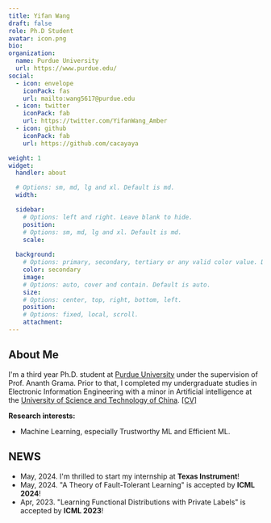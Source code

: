 ```yaml
---
title: Yifan Wang
draft: false
role: Ph.D Student
avatar: icon.png
bio: 
organization:
  name: Purdue University
  url: https://www.purdue.edu/
social:
  - icon: envelope
    iconPack: fas
    url: mailto:wang5617@purdue.edu
  - icon: twitter
    iconPack: fab
    url: https://twitter.com/YifanWang_Amber
  - icon: github
    iconPack: fab
    url: https://github.com/cacayaya

weight: 1
widget:
  handler: about

  # Options: sm, md, lg and xl. Default is md.
  width:

  sidebar:
    # Options: left and right. Leave blank to hide.
    position:
    # Options: sm, md, lg and xl. Default is md.
    scale:
  
  background:
    # Options: primary, secondary, tertiary or any valid color value. Default is primary.
    color: secondary
    image:
    # Options: auto, cover and contain. Default is auto.
    size:
    # Options: center, top, right, bottom, left.
    position:
    # Options: fixed, local, scroll.
    attachment: 
---
```


## About Me 
I'm a third year Ph.D. student at [Purdue University](https://www.purdue.edu/) under the supervision of Prof. Ananth Grama. Prior to that, I completed my undergraduate studies in Electronic Information Engineering with a minor in Artificial intelligence at the [University of Science and Technology of China](http://en.ustc.edu.cn/). [[CV]](https://drive.google.com/file/d/1ZtTGymPAfETK9LGfv4clg6Y19ODMzcCh/view?usp=sharing)

**Research interests:**
* Machine Learning, especially Trustworthy ML and Efficient ML.

## NEWS
* May, 2024. I'm thrilled to start my internship at **Texas Instrument**!
* May, 2024. "A Theory of Fault-Tolerant Learning" is accepted by **ICML 2024**!
* Apr, 2023. "Learning Functional Distributions with Private Labels" is accepted by **ICML 2023**!

